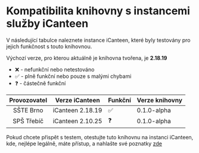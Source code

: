 # Kompatibilita knihovny s instancemi služby iCanteen
V následující tabulce naleznete instance iCanteen, které byly testovány pro jejich funkčnost s touto knihovnou.

Výchozí verze, pro kterou aktuálně je knihovna tvořena, je **2.18.19**

- ❌ - nefunkční nebo netestováno
- ✅ - plně funkční nebo pouze s malými chybami
- ❓ - částečně funkční

|  Provozovatel  | Verze iCanteen   | Funkční | Verze knihovny |
|:--------------:|------------------|---------|----------------|
|    SŠTE Brno   | iCanteen 2.18.19 | ✅       | 0.1.0-alpha    |
|   SPŠ Třebíč   | iCanteen 2.10.25 | ❓       | 0.1.0-alpha    |

Pokud chcete přispět s testem, otestujte tuto knihovnu na instanci iCanteen, kde, nejlépe legálně, máte přístup, a nahlašte své poznatky [zde](https://github.com/hernikplays/canteenlib/issues/new?assignees=hernikplays&labels=kompatibilita&template=hl--en--kompatibility.md&title=Kompatibilita%3A+)